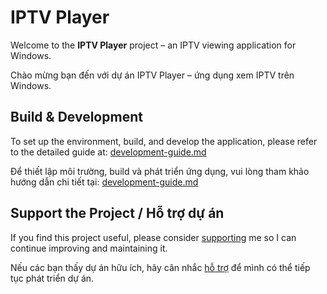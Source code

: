# IPTV Player

Welcome to the **IPTV Player** project – an IPTV viewing application for Windows.

Chào mừng bạn đến với dự án IPTV Player – ứng dụng xem IPTV trên Windows.

## Build & Development

To set up the environment, build, and develop the application, please refer to the detailed guide at: [development-guide.md](development-guide.md)

Để thiết lập môi trường, build và phát triển ứng dụng, vui lòng tham khảo hướng dẫn chi tiết tại: [development-guide.md](development-guide.md)

## Support the Project / Hỗ trợ dự án

If you find this project useful, please consider [supporting](https://github.com/sponsors/phanxuanchanh) me so I can continue improving and maintaining it.

Nếu các bạn thấy dự án hữu ích, hãy cân nhắc [hỗ trợ](https://github.com/sponsors/phanxuanchanh) để mình có thể tiếp tục phát triển dự án.
